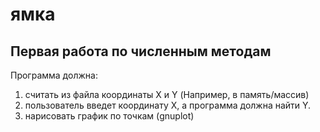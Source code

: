 # ямка

## Первая работа по численным методам
Программа должна:
1) считать из файла координаты X и Y (Например, в память/массив)
2) пользователь введет координату X, а программа должна найти Y.
3) нарисовать график по точкам (gnuplot)
